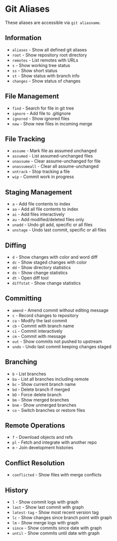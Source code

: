 # Git Aliases

These aliases are accessible via `git aliasname`.

## Information

- `aliases` - Show all defined git aliases
- `root` - Show repository root directory
- `remotes` - List remotes with URLs
- `s` - Show working tree status
- `ss` - Show short status
- `st` - Show status with branch info
- `changes` - Show status of changes

## File Management

- `find` - Search for file in git tree
- `ignore` - Add file to .gitignore
- `ignored` - Show ignored files
- `new` - Show new files in incoming merge

## File Tracking

- `assume` - Mark file as assumed unchanged
- `assumed` - List assumed-unchanged files
- `unassume` - Clear assume-unchanged for file
- `unassumeall` - Clear all assume-unchanged
- `untrack` - Stop tracking a file
- `wip` - Commit work in progress

## Staging Management

- `a` - Add file contents to index
- `aa` - Add all file contents to index
- `ai` - Add files interactively
- `au` - Add modified/deleted files only
- `unadd` - Undo git add, specific or all files
- `unstage` - Undo last commit, specific or all files

## Diffing

- `d` - Show changes with color and word diff
- `dc` - Show staged changes with color
- `dd` - Show directory statistics
- `ds` - Show change statistics
- `dt` - Open diff tool
- `diffstat` - Show change statistics

## Committing

- `amend` - Amend commit without editing message
- `c` - Record changes to repository
- `ca` - Modify the last commit
- `cb` - Commit with branch name
- `ci` - Commit interactively
- `cm` - Commit with message
- `out` - Show commits not pushed to upstream
- `undo` - Undo last commit keeping changes staged

## Branching

- `b` - List branches
- `ba` - List all branches including remote
- `bc` - Show current branch name
- `bd` - Delete branch if merged
- `bD` - Force delete branch
- `bm` - Show merged branches
- `bnm` - Show unmerged branches
- `co` - Switch branches or restore files

## Remote Operations

- `f` - Download objects and refs
- `pl` - Fetch and integrate with another repo
- `m` - Join development histories

## Conflict Resolution

- `conflicted` - Show files with merge conflicts

## History

- `l` - Show commit logs with graph
- `last` - Show last commit with graph
- `latest-tag` - Show most recent version tag
- `lc` - Show changes since branch point with graph
- `lm` - Show merge logs with graph
- `since` - Show commits since date with graph
- `until` - Show commits until date with graph

